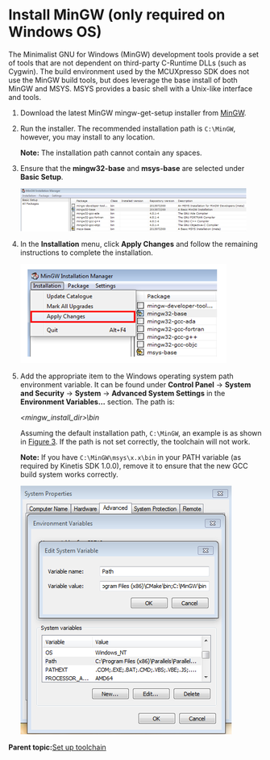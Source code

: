 # Install MinGW \(only required on Windows OS\) 

The Minimalist GNU for Windows \(MinGW\) development tools provide a set of tools that are not dependent on third-party C-Runtime DLLs \(such as Cygwin\). The build environment used by the MCUXpresso SDK does not use the MinGW build tools, but does leverage the base install of both MinGW and MSYS. MSYS provides a basic shell with a Unix-like interface and tools.

1.  Download the latest MinGW mingw-get-setup installer from [MinGW](http://sourceforge.net/projects/mingw/files/Installer/).
2.  Run the installer. The recommended installation path is `C:\MinGW`, however, you may install to any location.

    **Note:** The installation path cannot contain any spaces.

3.  Ensure that the **mingw32-base** and **msys-base** are selected under **Basic Setup**.

    ![](../images/arm_gcc_setup_mingw_and_msys.png "Set up MinGW and MSYS")

4.  In the **Installation** menu, click **Apply Changes** and follow the remaining instructions to complete the installation.

    ![](../images/arm_gcc_complete_mingw_and_msys_installation.png "Complete MinGW and MSYS installation")

5.  Add the appropriate item to the Windows operating system path environment variable. It can be found under **Control Panel** -\> **System and Security** -\> **System** -\> **Advanced System Settings** in the **Environment Variables...** section. The path is:

    *<mingw\_install\_dir\>\\bin*

    Assuming the default installation path, `C:\MinGW`, an example is as shown in [Figure 3](#FIG_ADDPATH). If the path is not set correctly, the toolchain will not work.

    **Note:** If you have `C:\MinGW\msys\x.x\bin` in your PATH variable \(as required by Kinetis SDK 1.0.0\), remove it to ensure that the new GCC build system works correctly.

    ![](../images/arm_gcc_add_path_systems_environment.png "Add Path to systems environment")


**Parent topic:**[Set up toolchain](../topics/armgcc_set_up_toolchain.md)

